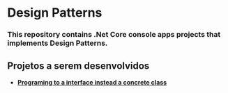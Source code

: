 # Design Patterns

### This repository contains .Net Core console apps projects that implements Design Patterns.

## Projetos a serem desenvolvidos
- **[Programing to a interface instead a concrete class](Project1/README.md)**
